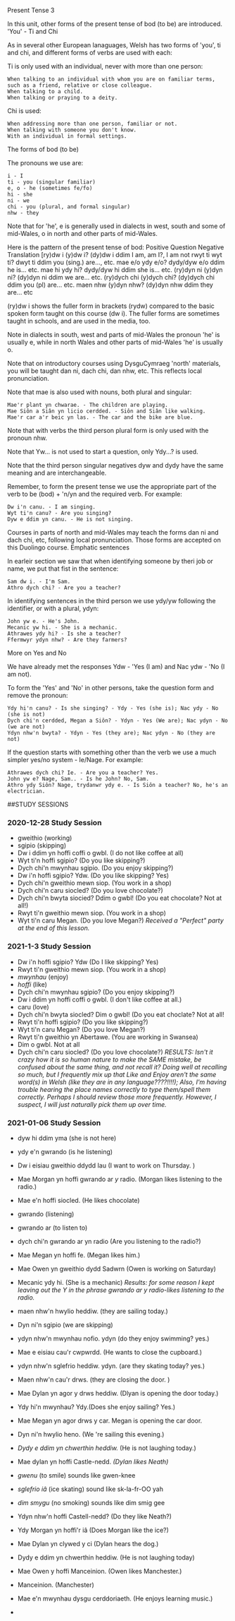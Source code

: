 Present Tense 3

In this unit, other forms of the present tense of bod (to be) are introduced.
'You' - Ti and Chi

As in several other European lanaguages, Welsh has two forms of 'you', ti and chi, and different forms of verbs are used with each:

Ti is only used with an individual, never with more than one person:

    When talking to an individual with whom you are on familiar terms, such as a friend, relative or close colleague.
    When talking to a child.
    When talking or praying to a deity.

Chi is used:

    When addressing more than one person, familiar or not.
    When talking with someone you don't know.
    With an individual in formal settings.

The forms of bod (to be)

The pronouns we use are:

    i - I
    ti - you (singular familiar)
    e, o - he (sometimes fe/fo)
    hi - she
    ni - we
    chi - you (plural, and formal singular)
    nhw - they

Note that for 'he', e is generally used in dialects in west, south and some of mid-Wales, o in north and other parts of mid-Wales.

Here is the pattern of the present tense of bod:
Positive 	Question 	Negative 	Translation
[ry)dw i 	(y)dw i? 	(dy)dw i ddim 	I am, am I?, I am not
rwyt ti 	wyt ti? 	dwyt ti ddim 	you (sing.) are..., etc.
mae e/o 	ydy e/o? 	dydy/dyw e/o ddim 	he is... etc.
mae hi 	ydy hi? 	dydy/dyw hi ddim 	she is... etc.
(ry)dyn ni 	(y)dyn ni? 	(dy)dyn ni ddim 	we are... etc.
(ry)dych chi 	(y)dych chi? 	(dy)dych chi ddim 	you (pl) are... etc.
maen nhw 	(y)dyn nhw? 	(dy)dyn nhw ddim 	they are... etc

(ry)dw i shows the fuller form in brackets (rydw) compared to the basic spoken form taught on this course (dw i). The fuller forms are sometimes taught in schools, and are used in the media, too.

Note in dialects in south, west and parts of mid-Wales the pronoun 'he' is usually e, while in north Wales and other parts of mid-Wales 'he' is usually o.

Note that on introductory courses using DysguCymraeg 'north' materials, you will be taught dan ni, dach chi, dan nhw, etc. This reflects local pronunciation.

Note that mae is also used with nouns, both plural and singular:

    Mae'r plant yn chwarae. - The children are playing.
    Mae Siôn a Siân yn licio cerdded. - Siôn and Siân like walking.
    Mae'r car a'r beic yn las. - The car and the bike are blue.

Note that with verbs the third person plural form is only used with the pronoun nhw.

Note that Yw... is not used to start a question, only Ydy...? is used.

Note that the third person singular negatives dyw and dydy have the same meaning and are interchangeable.

Remember, to form the present tense we use the appropriate part of the verb to be (bod) + 'n/yn and the required verb. For example:

    Dw i'n canu. - I am singing.
    Wyt ti'n canu? - Are you singing?
    Dyw e ddim yn canu. - He is not singing.

Courses in parts of north and mid-Wales may teach the forms dan ni and dach chi, etc, following local pronunciation. Those forms are accepted on this Duolingo course.
Emphatic sentences

In earleir section we saw that when identifying someone by theri job or name, we put that fist in the sentence:

    Sam dw i. - I'm Sam.
    Athro dych chi? - Are you a teacher?

In identifying sentences in the third person we use ydy/yw following the identifier, or with a plural, ydyn:

    John yw e. - He's John.
    Mecanic yw hi. - She is a mechanic.
    Athrawes ydy hi? - Is she a teacher?
    Ffermwyr ydyn nhw? - Are they farmers?

More on Yes and No

We have already met the responses Ydw - 'Yes (I am) and Nac ydw - 'No (I am not).

To form the 'Yes' and 'No' in other persons, take the question form and remove the pronoun:

    Ydy hi'n canu? - Is she singing? - Ydy - Yes (she is); Nac ydy - No (she is not)
    Dych chi'n cerdded, Megan a Siôn? - Ydyn - Yes (We are); Nac ydyn - No (we are not)
    Ydyn nhw'n bwyta? - Ydyn - Yes (they are); Nac ydyn - No (they are not)

If the question starts with something other than the verb we use a much simpler yes/no system - Ie/Nage. For example:

    Athrawes dych chi? Ie. - Are you a teacher? Yes.
    John yw e? Nage, Sam.. - Is he John? No, Sam.
    Athro ydy Siôn? Nage, trydanwr ydy e. - Is Siôn a teacher? No, he's an electrician.



##STUDY SESSIONS

### 2020-12-28 Study Session 
* gweithio (working)
* sgipio (skipping)
* Dw i ddim yn hoffi coffi o gwbl. (I do not like coffee at all)
* Wyt ti'n hoffi sgipio? (Do you like skipping?)
* Dych chi'n mwynhau sgipio. (Do you enjoy skipping?)
* Dw i'n hoffi sgipio? Ydw. (Do you like skipping? Yes)
* Dych chi'n gweithio mewn siop. (You work in a shop)
* Dych chi'n caru siocled? (Do you love chocolate?)
* Dych chi'n bwyta siocied? Ddim o gwbl! (Do you eat chocolate? Not at all!)
* Rwyt ti'n gweithio mewn siop. (You work in a shop)
* Wyt ti'n caru Megan. (Do you love Megan?)
*Received a "Perfect" party at the end of this lesson.*

### 2021-1-3 Study Session 
* Dw i'n hoffi sgipio?  Ydw (Do I like skipping? Yes)
* Rwyt ti'n gweithio mewn siop. (You work in a shop)
* _mwynhau_ (enjoy)
* _hoffi_ (like)
* Dych chi'n mwynhau sgipio? (Do you enjoy skipping?)
* Dw i ddim yn hoffi coffi o gwbl. (I don't like coffee at all.)
* caru (love)
* Dych chi'n bwyta siocled? Dim o gwbl! (Do you eat choclate? Not at all! 
* Rwyt ti'n hoffi sgipio? (Do you like skipping?) 
* Wyt ti'n caru Megan? (Do you love Megan?) 
* Rwyt ti'n gweithio yn Abertawe. (You are working in Swansea)
* Dim o gwbl. Not at all
* Dych chi'n caru siocled? (Do you love chocolate?) 
*RESULTS: Isn't it crazy how it is so human nature to make the SAME mistake, be confused about the same thing, and not recall it?  Doing well at recalling so much, but I frequently mix up that Like and Enjoy aren't the same word(s) in Welsh (like they are in any language????!!!!); Also, I'm having trouble hearing the place names correctly to type them/spell them correctly. Perhaps I should review those more frequently.  However, I suspect, I will just naturally pick them up over time.*  

### 2021-01-06 Study Session
* dyw hi ddim yma (she is not here) 
* ydy e'n gwrando (is he listening)
* Dw i eisiau gweithio ddydd Iau (I want to work on Thursday. )
* Mae Morgan yn hoffi gwrando ar _y_ radio. (Morgan likes listening to the radio.)
* Mae  e'n hoffi siocled. (He likes chocolate)
* gwrando (listening)
* gwrando ar (to listen to)
* dych chi'n gwrando ar yn radio (Are you listening to the radio?)
* Mae Megan yn hoffi fe. (Megan likes him.)
* Mae Owen yn gweithio dydd Sadwrn (Owen is working on Saturday)
* Mecanic ydy hi. (She is a mechanic)
*Results: for some reason I kept leaving out the Y in the phrase gwrando ar y radio-likes listening to the radio.*

* maen nhw'n hwylio heddiw. (they are sailing today.)
* Dyn ni'n sgipio (we are skipping)
* ydyn nhw'n mwynhau nofio. ydyn (do they enjoy swimming? yes.)
* Mae e eisiau cau'r cwpwrdd. (He wants to close the cupboard.) 
* ydyn nhw'n sglefrio heddiw. ydyn. (are they skating today? yes.)
* Maen nhw'n cau'r drws. (they are closing the door. )
* Mae Dylan yn agor y drws heddiw. (Dlyan is opening the door today.)
* Ydy hi'n mwynhau? Ydy.(Does she enjoy sailing? Yes.)
* Mae Megan yn agor drws y car. Megan is opening the car door. 
* Dyn ni'n hwylio heno. (We 're sailing this evening.)

* _Dydy e ddim yn chwerthin heddiw._ (He is not laughing today.) 
* Mae dylan yn hoffi Castle-nedd. _(Dylan likes Neath)_
* _gwenu_ (to smile) sounds like gwen-knee 
* _sglefrio iâ_ (ice skating) sound like sk-la-fr-OO yah 
* _dim smygu_ (no smoking) sounds like dim smig gee 
* Ydyn nhw'n hoffi Castell-nedd? (Do they like Neath?) 
* Ydy Morgan yn hoffi'r iâ (Does Morgan like the ice?)
* Mae Dylan yn clywed y ci  (Dylan hears the dog.)
* Dydy e ddim yn chwerthin heddiw. (He is not laughing today) 
* Mae Owen y hoffi Manceinion. (Owen likes Manchester.)
* Manceinion. (Manchester)
* Mae e'n mwynhau dysgu cerddoriaeth. (He enjoys learning music.)

* 



